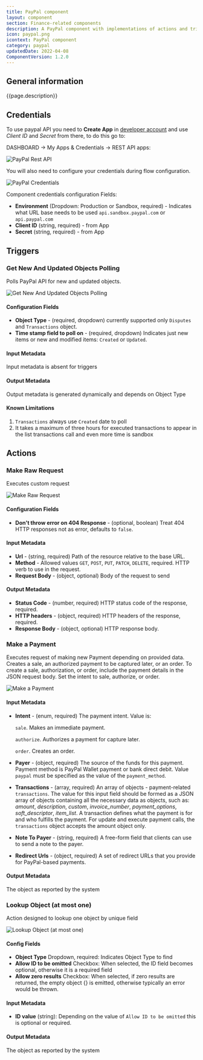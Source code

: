 ```yaml
---
title: PayPal component
layout: component
section: Finance-related components
description: A PayPal component with implementations of actions and triggers based off of the Open Integration Hub (OIH) Standard.
icon: paypal.png
icontext: PayPal component
category: paypal
updatedDate: 2022-04-08
ComponentVersion: 1.2.0
---
```


## General information

{{page.description}}

## Credentials

To use paypal API you need to **Create App** in [developer account](https://developer.paypal.com/) and use *Client ID* and *Secret* from there, to do this go to:

DASHBOARD -> My Apps & Credentials -> REST API apps:

![PayPal Rest API](img/paypal-rest-api.png)

You will also need to configure your credentials during flow configuration.

![PayPal Credentials](img/paypal-cred.png)

Component credentials configuration Fields:

 * **Environment**  (Dropdown: Production or Sandbox, required) - Indicates what URL base needs to be used `api.sandbox.paypal.com` or `api.paypal.com`
  * **Client ID**  (string, required) - from App
  * **Secret**  (string, required) - from App

## Triggers

### Get New And Updated Objects Polling

Polls PayPal API for new and updated objects.

![Get New And Updated Objects Polling](img/get-new-and-update-objects-polling.png)

#### Configuration Fields

* **Object Type** - (required, dropdown) currently supported only `Disputes` and `Transactions` object.
* **Time stamp field to poll on** - (required, dropdown) Indicates just new items or new and modified items: `Created` or `Updated`.

#### Input Metadata

Input metadata is absent for triggers

#### Output Metadata

Output metadata is generated dynamically and depends on Object Type

#### Known Limitations

1. `Transactions` always use `Created` date to poll
2. It takes a maximum of three hours for executed transactions to appear in the list transactions call and even more time is sandbox

## Actions

### Make Raw Request

Executes custom request

![Make Raw Request](img/make-raw-request.png)

#### Configuration Fields

* **Don't throw error on 404 Response** - (optional, boolean) Treat 404 HTTP responses not as error, defaults to `false`.

#### Input Metadata

* **Url** - (string, required) Path of the resource relative to the base URL.
* **Method** - Allowed values `GET`, `POST`, `PUT`, `PATCH`, `DELETE`, required. HTTP verb to use in the request.
* **Request Body** - (object, optional) Body of the request to send

#### Output Metadata

* **Status Code** - (number, required) HTTP status code of the response, required.
* **HTTP headers** - (object, required) HTTP headers of the response, required.
* **Response Body** - (object, optional) HTTP response body.

### Make a Payment

Executes request of making new Payment depending on provided data.
Creates a sale, an authorized payment to be captured later, or an order. To create a sale, authorization, or order, include the payment details in the JSON request body. Set the intent to sale, authorize, or order.

![Make a Payment](img/make-payment.png)

#### Input Metadata

* **Intent** - (enum, required) The payment intent. Value is:

   `sale`. Makes an immediate payment.

   `authorize`. Authorizes a payment for capture later.

   `order`. Creates an order.

* **Payer** - (object, required) The source of the funds for this payment. Payment method is PayPal Wallet payment or bank direct debit. Value `paypal` must be specified as the value of the `payment_method`.
* **Transactions** - (array, required) An array of objects - payment-related `transactions`. The value for this input field should be formed as a JSON array of objects containing all the necessary data as objects, such as: *amount*, *description*, *custom*, *invoice_number*, *payment_options*, *soft_descriptor*, *item_list*. A transaction defines
what the payment is for and who fulfills the payment. For update and execute payment calls, the `transactions` object accepts the amount object only.

* **Note To Payer** - (string, required) A free-form field that clients can use to send a note to the payer.
* **Redirect Urls** - (object, required) A set of redirect URLs that you provide for PayPal-based payments.

#### Output Metadata

The object as reported by the system

### Lookup Object (at most one)

Action designed to lookup one object by unique field

![Lookup Object (at most one)](img/lookup-object-at-most-1.png)

#### Config Fields

* **Object Type** Dropdown, required: Indicates Object Type to find
* **Allow ID to be omitted** Checkbox: When selected, the ID field becomes optional, otherwise it is a required field
* **Allow zero results** Checkbox: When selected, if zero results are returned, the empty object {} is emitted, otherwise typically an error would be thrown.

#### Input Metadata

* **ID value** (string): Depending on the value of `Allow ID to be omitted` this is optional or required.

#### Output Metadata

The object as reported by the system
